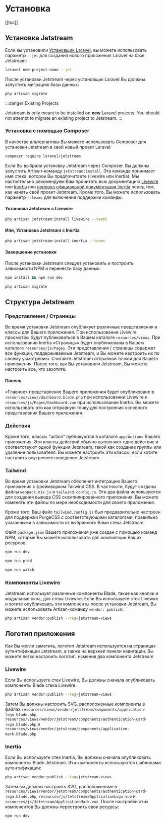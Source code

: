 # Установка

[[toc]]

## Установка Jetstream

Если вы установили [Установщик Laravel](https://laravel.com/docs/installation#installing-laravel), вы можете использовать параметр `--jet` для создания нового приложения Laravel на базе Jetstream:

```bash
laravel new project-name --jet
```

После установки Jetstream через установщик Laravel Вы должны запустить миграцию базы данных:

```bash
php artisan migrate
```

:::danger Existing Projects

Jetstream is only meant to be installed on **new** Laravel projects. You should not attempt to migrate an existing project to Jetstream.
:::

### Установка с помощью Composer

В качестве альтернативы Вы можете использовать Composer для установки Jetstream в свой новый проект Laravel:

```bash
composer require laravel/jetstream
```

Если Вы выбрали установку Jetstream через Composer, Вы должны запустить Artisan-команду `jetstream:install`. Эта команда принимает имя стека, которое Вы предпочитаете (livewire или inertia). Мы настоятельно рекомендуем Вам прочитать всю документацию [Livewire](https://laravel-livewire.com) или [Inertia](https://inertiajs.com) или [перевод официальной документации Inertia](https://inertiajs.ru) перед тем, как начать свой проект Jetstream. Кроме того, Вы можете использовать параметр `--teams` для включения поддержки команды:

#### Установка Jetstream с Livewire

```bash
php artisan jetstream:install livewire --teams
```

#### Или, Установка Jetstream с Inertia

```bash
php artisan jetstream:install inertia --teams
```

#### Завершение установки

После установки Jetstream следует установить и построить зависимости NPM и перенести базу данных:

```bash
npm install && npm run dev

php artisan migrate
```

## Структура Jetstream

### Представления / Страницы

Во время установки Jetstream опубликует различные представления и классы для Вашего приложения. При использовании Livewire просмотры будут публиковаться в Вашем каталоге `resources/views`. При использовании Inertia «Страницы» будут опубликованы в Вашем каталоге `resources/js/Pages`. Эти представления / страницы содержат все функции, поддерживаемые Jetstream, и Вы можете настроить их по своему усмотрению. Считайте Jetstream отправной точкой для Вашего приложения. После того, как Вы установили Jetstream, Вы можете настроить все, что захотите.

#### Панель

«Главное» представление Вашего приложения будет опубликовано в `resources/views/dashboard.blade.php` при использовании Livewire и `resources/js/Pages/Dashboard.vue` при использовании Inertia. Вы можете использовать это как отправную точку для построения основного представления Вашего приложения.

### Действия

Кроме того, классы "action" публикуются в каталоге `app/Actions` Вашего приложения. Эти классы действий обычно выполняют одно действие и соответствуют одной функции Jetstream, такой как создание группы или удаление пользователя. Вы можете настроить эти классы, если хотите настроить внутреннее поведение Jetstream.

### Tailwind

Во время установки Jetstream обеспечит интеграцию Вашего приложения с фреймворком Tailwind CSS. В частности, будут созданы файлы `webpack.mix.js` и `tailwind.config.js`. Эти два файла используются для создания вывода CSS скомпилированного приложения. Вы можете изменять эти файлы по мере необходимости для своего приложения.

Кроме того, Ваш файл `tailwind.config.js` был предварительно настроен для поддержки PurgeCSS с соответствующими каталогами, правильно указанными в зависимости от выбранного Вами стека Jetstream.

Файл `package.json` Вашего приложения уже создан с помощью команд NPM, которые Вы можете использовать для компиляции Ваших ресурсов:

```bash
npm run dev

npm run prod

npm run watch
```

### Компоненты Livewire

Jetstream использует различные компоненты Blade, такие как кнопки и модальные окна, для стека Livewire. Если Вы используете стек Livewire и хотите опубликовать эти компоненты после установки Jetstream, Вы можете использовать Artisan-команду `vendor: publish`:

```bash
php artisan vendor:publish --tag=jetstream-views
```

## Логотип приложения

Как Вы могли заметить, логотип Jetstream используется на страницах аутентификации Jetstream, а также на верхней панели навигации. Вы можете легко настроить логотип, изменив два компонента Jetstream.

### Livewire

Если Вы используете стек Livewire, Вы должны сначала опубликовать компоненты Blade стека Livewire:

```bash
php artisan vendor:publish --tag=jetstream-views
```

Затем Вы должны настроить SVG, расположенные компоненты в файлах `resources/views/vendor/jetstream/components/application-logo.blade.php`, `resources/views/vendor/jetstream/components/authentication-card-logo.blade.php` и `resources/views/vendor/jetstream/components/application-mark.blade.php`.

### Inertia

Если Вы используете стек Inertia, Вы должны сначала опубликовать компоненты Blade Jetstream. Эти компоненты используются шаблонами аутентификации:

```bash
php artisan vendor:publish --tag=jetstream-views
```

Затем вы должны настроить SVG, расположенные в `resources/views/vendor/jetstream/components/authentication-card-logo.blade.php`, `resources/js/Jetstream/ApplicationLogo.vue` и `resources/js/Jetstream/ApplicationMark.vue`. После настройки этих компонентов Вы должны перестроить свои ресурсы:

```bash
npm run dev
```
